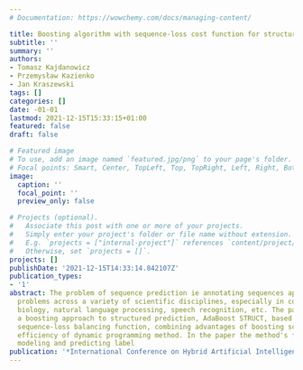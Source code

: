 ```yaml
---
# Documentation: https://wowchemy.com/docs/managing-content/

title: Boosting algorithm with sequence-loss cost function for structured prediction
subtitle: ''
summary: ''
authors:
- Tomasz Kajdanowicz
- Przemysław Kazienko
- Jan Kraszewski
tags: []
categories: []
date: -01-01
lastmod: 2021-12-15T15:33:15+01:00
featured: false
draft: false

# Featured image
# To use, add an image named `featured.jpg/png` to your page's folder.
# Focal points: Smart, Center, TopLeft, Top, TopRight, Left, Right, BottomLeft, Bottom, BottomRight.
image:
  caption: ''
  focal_point: ''
  preview_only: false

# Projects (optional).
#   Associate this post with one or more of your projects.
#   Simply enter your project's folder or file name without extension.
#   E.g. `projects = ["internal-project"]` references `content/project/deep-learning/index.md`.
#   Otherwise, set `projects = []`.
projects: []
publishDate: '2021-12-15T14:33:14.842107Z'
publication_types:
- '1'
abstract: The problem of sequence prediction ie annotating sequences appears in many
  problems across a variety of scientific disciplines, especially in computational
  biology, natural language processing, speech recognition, etc. The paper investigates
  a boosting approach to structured prediction, AdaBoost STRUCT, based on proposed
  sequence-loss balancing function, combining advantages of boosting scheme with the
  efficiency of dynamic programming method. In the paper the method's formalism for
  modeling and predicting label
publication: '*International Conference on Hybrid Artificial Intelligence Systems*'
---
```

